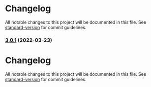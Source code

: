 # Changelog

All notable changes to this project will be documented in this file. See [standard-version](https://github.com/conventional-changelog/standard-version) for commit guidelines.

### [3.0.1](https://github.com/sh4hids/bangla-calendar/compare/v3.0.0...v3.0.1) (2022-03-23)

# Changelog

All notable changes to this project will be documented in this file. See [standard-version](https://github.com/conventional-changelog/standard-version) for commit guidelines.
